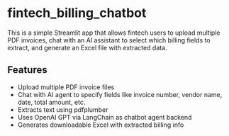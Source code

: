 # fintech_billing_chatbot

This is a simple Streamlit app that allows fintech users to upload multiple PDF invoices, chat with an AI assistant to select which billing fields to extract, and generate an Excel file with extracted data.

## Features
- Upload multiple PDF invoice files
- Chat with AI agent to specify fields like invoice number, vendor name, date, total amount, etc.
- Extracts text using pdfplumber
- Uses OpenAI GPT via LangChain as chatbot agent backend
- Generates downloadable Excel with extracted billing info


